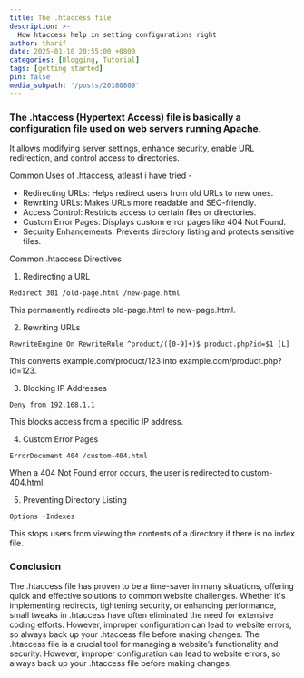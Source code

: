 ```yaml
---
title: The .htaccess file 
description: >-
  How htaccess help in setting configurations right
author: tharif
date: 2025-01-10 20:55:00 +0800
categories: [Blogging, Tutorial]
tags: [getting started]
pin: false
media_subpath: '/posts/20180809'
---
```

### The .htaccess (Hypertext Access) file is basically a configuration file used on web servers running Apache. 

It allows modifying server settings, enhance security, enable URL redirection, and control access to directories.

Common Uses of .htaccess, atleast i have tried -

- Redirecting URLs: Helps redirect users from old URLs to new ones.
- Rewriting URLs: Makes URLs more readable and SEO-friendly.
- Access Control: Restricts access to certain files or directories.
- Custom Error Pages: Displays custom error pages like 404 Not Found.
- Security Enhancements: Prevents directory listing and protects sensitive files.

Common .htaccess Directives

1. Redirecting a URL

`Redirect 301 /old-page.html /new-page.html`

This permanently redirects old-page.html to new-page.html.

2. Rewriting URLs

`RewriteEngine On
RewriteRule ^product/([0-9]+)$ product.php?id=$1 [L]`

This converts example.com/product/123 into example.com/product.php?id=123.

3. Blocking IP Addresses

`Deny from 192.168.1.1`

This blocks access from a specific IP address.

4. Custom Error Pages

`ErrorDocument 404 /custom-404.html`

When a 404 Not Found error occurs, the user is redirected to custom-404.html.

5. Preventing Directory Listing

`Options -Indexes`

This stops users from viewing the contents of a directory if there is no index file.

### Conclusion

The .htaccess file has proven to be a time-saver in many situations, offering quick and effective solutions to common website challenges. Whether it's implementing redirects, tightening security, or enhancing performance, small tweaks in .htaccess have often eliminated the need for extensive coding efforts. However, improper configuration can lead to website errors, so always back up your .htaccess file before making changes.
The .htaccess file is a crucial tool for managing a website’s functionality and security. However, improper configuration can lead to website errors, so always back up your .htaccess file before making changes.

